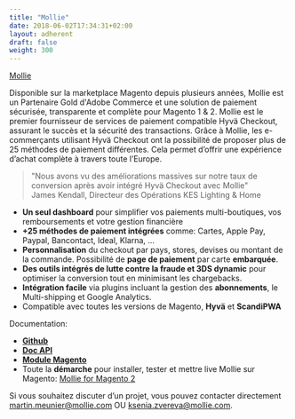 ```yaml
---
title: "Mollie"
date: 2018-06-02T17:34:31+02:00
layout: adherent
draft: false
weight: 300
---
```


[Mollie](https://www.mollie.com/) 

Disponible sur la marketplace Magento depuis plusieurs années, Mollie est un Partenaire Gold d'Adobe Commerce et une solution de paiement sécurisée, transparente et complète pour Magento 1 & 2.
Mollie est le premier fournisseur de services de paiement compatible Hyvä Checkout, assurant le succès et la sécurité des transactions.
Grâce à Mollie, les e-commerçants utilisant Hyvä Checkout ont la possibilité de proposer plus de 25 méthodes de paiement différentes. Cela permet d’offrir une expérience d’achat complète à travers toute l’Europe.

> "Nous avons vu des améliorations massives sur notre taux de conversion après avoir intégré Hyvä Checkout avec Mollie"  
> James Kendall, Directeur des Opérations KES Lighting & Home

- **Un seul dashboard** pour simplifier vos paiements multi-boutiques, vos remboursements et votre gestion financière  
- **+25 méthodes de paiement intégrées** comme: Cartes, Apple Pay, Paypal, Bancontact, Ideal, Klarna, ...  
- **Personnalisation** du checkout par pays, stores, devises ou montant de la commande. Possibilité de **page de paiement** par carte **embarquée**.  
- **Des outils intégrés de lutte contre la fraude et 3DS dynamic** pour optimiser la conversion tout en minimisant les chargebacks.  
- **Intégration facile** via plugins incluant la gestion des **abonnements**, le Multi-shipping et Google Analytics.  
- Compatible avec toutes les versions de Magento, **Hyvä** et **ScandiPWA**  

Documentation:  
* **[Github](https://github.com/mollie/magento2)**  
* **[Doc API](https://docs.mollie.com/)**  
* **[Module Magento](https://www.mollie.com/fr/integrations/magento-2)**  
* Toute la **démarche** pour installer, tester et mettre live Mollie sur Magento:
[Mollie for Magento 2](https://help.mollie.com/hc/en-us/sections/12950723469330-Mollie-for-Magento-2)  

Si vous souhaitez discuter d’un projet, vous pouvez contacter directement
[martin.meunier@mollie.com](mailto:martin.meunier@mollie.com) OU [ksenia.zvereva@mollie.com](mailto:ksenia.zvereva@mollie.com).
